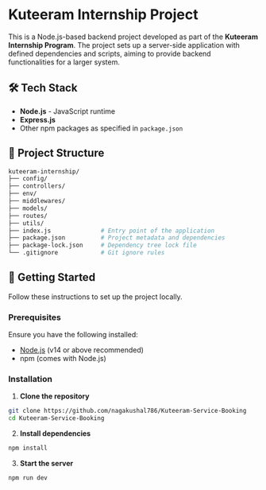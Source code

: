 # Kuteeram Internship Project

This is a Node.js-based backend project developed as part of the **Kuteeram Internship Program**. The project sets up a server-side application with defined dependencies and scripts, aiming to provide backend functionalities for a larger system.

## 🛠️ Tech Stack

- **Node.js** - JavaScript runtime
- **Express.js**
- Other npm packages as specified in `package.json`

## 📁 Project Structure

```bash
kuteeram-internship/
├── config/
├── controllers/
├── env/
├── middlewares/
├── models/
├── routes/
├── utils/
├── index.js              # Entry point of the application
├── package.json          # Project metadata and dependencies
├── package-lock.json     # Dependency tree lock file
└── .gitignore            # Git ignore rules
```


## 🚀 Getting Started

Follow these instructions to set up the project locally.

### Prerequisites

Ensure you have the following installed:

- [Node.js](https://nodejs.org/) (v14 or above recommended)
- npm (comes with Node.js)

### Installation

1. **Clone the repository**
  ```bash
  git clone https://github.com/nagakushal786/Kuteeram-Service-Booking
  cd Kuteeram-Service-Booking
  ```

2. **Install dependencies**
  ```bash
  npm install
  ```

3. **Start the server**
  ```bash
  npm run dev
  ```